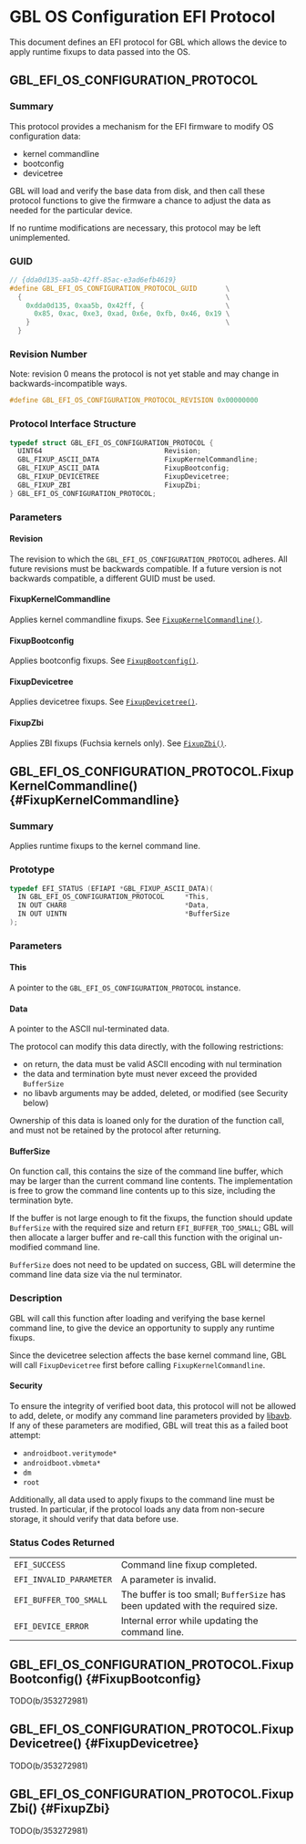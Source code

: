 # GBL OS Configuration EFI Protocol

This document defines an EFI protocol for GBL which allows the device to
apply runtime fixups to data passed into the OS.

## GBL_EFI_OS_CONFIGURATION_PROTOCOL

### Summary

This protocol provides a mechanism for the EFI firmware to modify OS
configuration data:

* kernel commandline
* bootconfig
* devicetree

GBL will load and verify the base data from disk, and then call these protocol
functions to give the firmware a chance to adjust the data as needed for the
particular device.

If no runtime modifications are necessary, this protocol may be left
unimplemented.

### GUID

```c
// {dda0d135-aa5b-42ff-85ac-e3ad6efb4619}
#define GBL_EFI_OS_CONFIGURATION_PROTOCOL_GUID       \
  {                                                  \
    0xdda0d135, 0xaa5b, 0x42ff, {                    \
      0x85, 0xac, 0xe3, 0xad, 0x6e, 0xfb, 0x46, 0x19 \
    }                                                \
  }
```

### Revision Number

Note: revision 0 means the protocol is not yet stable and may change in
backwards-incompatible ways.

```c
#define GBL_EFI_OS_CONFIGURATION_PROTOCOL_REVISION 0x00000000
```

### Protocol Interface Structure

```c
typedef struct GBL_EFI_OS_CONFIGURATION_PROTOCOL {
  UINT64                              Revision;
  GBL_FIXUP_ASCII_DATA                FixupKernelCommandline;
  GBL_FIXUP_ASCII_DATA                FixupBootconfig;
  GBL_FIXUP_DEVICETREE                FixupDevicetree;
  GBL_FIXUP_ZBI                       FixupZbi;
} GBL_EFI_OS_CONFIGURATION_PROTOCOL;
```

### Parameters

#### Revision
The revision to which the `GBL_EFI_OS_CONFIGURATION_PROTOCOL` adheres. All
future revisions must be backwards compatible. If a future version is not
backwards compatible, a different GUID must be used.

#### FixupKernelCommandline
Applies kernel commandline fixups. See
[`FixupKernelCommandline()`](#FixupKernelCommandline).

#### FixupBootconfig
Applies bootconfig fixups. See [`FixupBootconfig()`](#FixupBootconfig).

#### FixupDevicetree
Applies devicetree fixups. See [`FixupDevicetree()`](#FixupDevicetree).

#### FixupZbi
Applies ZBI fixups (Fuchsia kernels only). See [`FixupZbi()`](#FixupZbi).

## GBL_EFI_OS_CONFIGURATION_PROTOCOL.FixupKernelCommandline() {#FixupKernelCommandline}

### Summary

Applies runtime fixups to the kernel command line.

### Prototype

```c
typedef EFI_STATUS (EFIAPI *GBL_FIXUP_ASCII_DATA)(
  IN GBL_EFI_OS_CONFIGURATION_PROTOCOL     *This,
  IN OUT CHAR8                             *Data,
  IN OUT UINTN                             *BufferSize
);
```

### Parameters

#### This
A pointer to the `GBL_EFI_OS_CONFIGURATION_PROTOCOL` instance.

#### Data
A pointer to the ASCII nul-terminated data.

The protocol can modify this data directly, with the following restrictions:
* on return, the data must be valid ASCII encoding with nul termination
* the data and termination byte must never exceed the provided `BufferSize`
* no libavb arguments may be added, deleted, or modified (see Security below)

Ownership of this data is loaned only for the duration of the function call, and
must not be retained by the protocol after returning.

#### BufferSize
On function call, this contains the size of the command line buffer, which may
be larger than the current command line contents. The implementation is free to
grow the command line contents up to this size, including the termination byte.

If the buffer is not large enough to fit the fixups, the function should update
`BufferSize` with the required size and return `EFI_BUFFER_TOO_SMALL`; GBL will
then allocate a larger buffer and re-call this function with the original
un-modified command line.

`BufferSize` does not need to be updated on success, GBL will determine the
command line data size via the nul terminator.

### Description

GBL will call this function after loading and verifying the base kernel command
line, to give the device an opportunity to supply any runtime fixups.

Since the devicetree selection affects the base kernel command line, GBL will
call `FixupDevicetree` first before calling `FixupKernelCommandline`.

#### Security

To ensure the integrity of verified boot data, this protocol will not be
allowed to add, delete, or modify any command line parameters provided by
[libavb](https://source.android.com/docs/security/features/verifiedboot/avb).
If any of these parameters are modified, GBL will treat this as a failed boot
attempt:
* `androidboot.veritymode*`
* `androidboot.vbmeta*`
* `dm`
* `root`

Additionally, all data used to apply fixups to the command line must be trusted.
In particular, if the protocol loads any data from non-secure storage, it should
verify that data before use.

### Status Codes Returned

|||
| ----------- | ----------- |
| `EFI_SUCCESS` | Command line fixup completed. |
| `EFI_INVALID_PARAMETER` | A parameter is invalid. |
| `EFI_BUFFER_TOO_SMALL` | The buffer is too small; `BufferSize` has been updated with the required size. |
| `EFI_DEVICE_ERROR` | Internal error while updating the command line. |

## GBL_EFI_OS_CONFIGURATION_PROTOCOL.FixupBootconfig() {#FixupBootconfig}

TODO(b/353272981)

## GBL_EFI_OS_CONFIGURATION_PROTOCOL.FixupDevicetree() {#FixupDevicetree}

TODO(b/353272981)

## GBL_EFI_OS_CONFIGURATION_PROTOCOL.FixupZbi() {#FixupZbi}

TODO(b/353272981)

